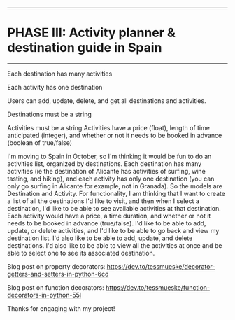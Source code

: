 *****************************************************************
 # PHASE III: Activity planner & destination guide in Spain #
 *****************************************************************

 Each destination has many activities

 Each activity has one destination

 Users can add, update, delete, and get all destinations and activities.

 Destinations must be a string

 Activities must be a string
 Activities have a price (float), length of time anticipated (integer), and whether or not it needs to be booked in advance (boolean of true/false)

I'm moving to Spain in October, so I'm thinking it would be fun to do an activities list, organized by destinations. 
Each destination has many activities (ie the destination of Alicante has activities of surfing, wine tasting, and hiking), and each activity has only one destination (you can only go surfing in Alicante for example, not in Granada). 
So the models are Destination and Activity. 
For functionality, I am thinking that I want to create a list of all the destinations I'd like to visit, and then when I select a destination, I'd like to be able to see available activities at that destination. 
Each activity would have a price, a time duration, and whether or not it needs to be booked in advance (true/false). 
I'd like to be able to add, update, or delete activities, and I'd like to be able to go back and view my destination list. 
I'd also like to be able to add, update, and delete destinations. 
I'd also like to be able to view all the activities at once and be able to select one to see its associated destination.

Blog post on property decorators: https://dev.to/tessmueske/decorator-getters-and-setters-in-python-6cd

Blog post on function decorators: https://dev.to/tessmueske/function-decorators-in-python-55l

Thanks for engaging with my project! 